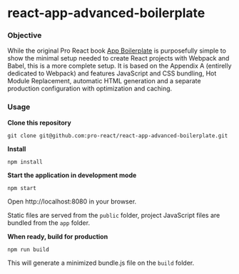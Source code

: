 # react-app-advanced-boilerplate

### Objective

While the original Pro React book [App Boilerplate](https://github.com/pro-react/react-app-boilerplate) is purposefully simple to show the minimal setup needed to create React projects with Webpack and Babel, this is a more complete setup. It is based on the Appendix A (entirelly dedicated to Webpack) and features JavaScript and CSS bundling, Hot Module Replacement, automatic HTML generation and a separate production configuration with optimization and caching.

### Usage
**Clone this repository**
```
git clone git@github.com:pro-react/react-app-advanced-boilerplate.git
```

**Install**
```
npm install
```

**Start the application in development mode**
```
npm start
```

Open http://localhost:8080 in your browser.

Static files are served from the `public` folder, project JavaScript files are bundled from the `app` folder.

**When ready, build for production**
```
npm run build
```

This will generate a minimized bundle.js file on the `build` folder.